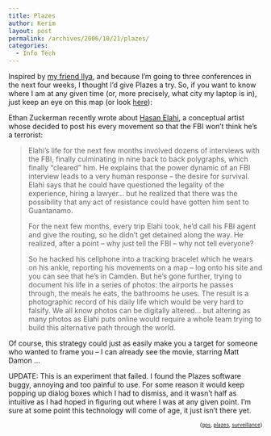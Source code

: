 ```yaml
---
title: Plazes
author: Kerim
layout: post
permalink: /archives/2006/10/21/plazes/
categories:
  - Info Tech
---
```

Inspired by <a href="http://ilyagram.org/blog/archives/1865.html" onclick="_gaq.push(['_trackEvent', 'outbound-article', 'http://ilyagram.org/blog/archives/1865.html', 'my friend Ilya']);" >my friend Ilya</a>, and because I&#8217;m going to three conferences in the next four weeks, I thought I&#8217;d give Plazes a try. So, if you want to know where I am at any given time (or, more precisely, what city my laptop is in), just keep an eye on this map (or look <a href="http://beta.plazes.com/user/kerim" onclick="_gaq.push(['_trackEvent', 'outbound-article', 'http://beta.plazes.com/user/kerim', 'here']);" >here</a>):



Ethan Zuckerman recently wrote about <a href="http://www.worldchanging.com/archives/005105.html" onclick="_gaq.push(['_trackEvent', 'outbound-article', 'http://www.worldchanging.com/archives/005105.html', 'Hasan Elahi']);" >Hasan Elahi</a>, a conceptual artist whose decided to post his every movement so that the FBI won&#8217;t think he&#8217;s a terrorist:

> Elahi’s life for the next few months involved dozens of interviews with the FBI, finally culminating in nine back to back polygraphs, which finally “cleared” him. He explains that the power dynamic of an FBI interview leads to a very human response &#8211; the desire for survival. Elahi says that he could have questioned the legality of the experience, hiring a lawyer… but he realized that there was the possibility that any act of resistance could have gotten him sent to Guantanamo.
> 
> For the next few months, every trip Elahi took, he’d call his FBI agent and give the routing, so he didn’t get detained along the way. He realized, after a point &#8211; why just tell the FBI &#8211; why not tell everyone?
> 
> So he hacked his cellphone into a tracking bracelet which he wears on his ankle, reporting his movements on a map &#8211; log onto his site and you can see that he’s in Camden. But he’s gone further, trying to document his life in a series of photos: the airports he passes through, the meals he eats, the bathrooms he uses. The result is a photographic record of his daily life which would be very hard to falsify. We all know photos can be digitally altered… but altering as many photos as Elahi puts online would require a whole team trying to build this alternative path through the world.

Of course, this strategy could just as easily make you a target for someone who wanted to frame you &#8211; I can already see the movie, starring Matt Damon &#8230;

UPDATE: This is an experiment that failed. I found the Plazes software buggy, annoying and too painful to use. For some reason it would keep popping up dialog boxes which I had to dismiss, and it wasn&#8217;t half as intuitive as I had hoped in figuring out where I was at any given point. I&#8217;m sure at some point this technology will come of age, it just isn&#8217;t there yet.

<!-- technorati tags start -->

<div style="text-align:right;">
  <span style="font-size:x-small;">{<a href="http://www.technorati.com/tag/gps" onclick="_gaq.push(['_trackEvent', 'outbound-article', 'http://www.technorati.com/tag/gps', 'gps']);"  rel="tag">gps</a>, <a href="http://www.technorati.com/tag/plazes" onclick="_gaq.push(['_trackEvent', 'outbound-article', 'http://www.technorati.com/tag/plazes', 'plazes']);"  rel="tag">plazes</a>, <a href="http://www.technorati.com/tag/surveillance" onclick="_gaq.push(['_trackEvent', 'outbound-article', 'http://www.technorati.com/tag/surveillance', 'surveillance']);"  rel="tag">surveillance</a>}</span>


<!-- technorati tags end -->

